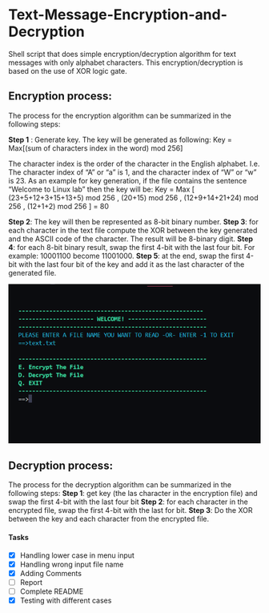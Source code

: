 # Text-Message-Encryption-and-Decryption
Shell script that does simple encryption/decryption algorithm for text messages  with only alphabet characters. This encryption/decryption is based on the use of XOR logic gate.

## Encryption process:
The process for the encryption algorithm can be summarized in the following steps:

**Step 1** : Generate key. The key will be generated as following:
Key = Max[(sum of characters index in the word) mod 256]

The character index is the order of the character in the English alphabet. I.e. The character index of “A” or “a” 
is 1, and the character index of “W” or “w” is 23. As an example for key generation, if the file contains the 
sentence “Welcome to Linux lab” then the key will be:
Key = Max [ (23+5+12+3+15+13+5) mod 256 , (20+15) mod 256 , (12+9+14+21+24) mod 256 , (12+1+2) mod 
256 ] = 80

**Step 2**: The key will then be represented as 8-bit binary number.
**Step 3**: for each character in the text file compute the XOR between the key generated and the ASCII code of 
the character. The result will be 8-binary digit.
**Step 4**: for each 8-bit binary result, swap the first 4-bit with the last four bit. For example: 10001100 become 
11001000.
**Step 5**: at the end, swap the first 4-bit with the last four bit of the key and add it as the last character of the 
generated file.

![](images/1.png)

## Decryption process:
The process for the decryption algorithm can be summarized in the following steps:
**Step 1**: get key (the las character in the encryption file) and swap the first 4-bit with the last four bit
**Step 2**: for each character in the encrypted file, swap the first 4-bit with the last for bit.
**Step 3**: Do the XOR between the key and each character from the encrypted file.




#### Tasks
- [x] Handling lower case in menu input
- [x] Handling wrong input file name
- [x] Adding Comments
- [ ] Report
- [ ] Complete README
- [x] Testing with different cases 
